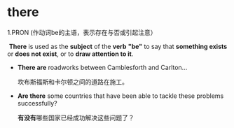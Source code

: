 # there

1.PRON (作动词be的主语，表示存在与否或引起注意）

​	**There** is used as the **subject** of the **verb** **"be"** to say that **something exists** or **does not exist**, or to **draw attention to it**.

- **There are** roadworks between Camblesforth and Carlton...

  坎布斯福斯和卡尔顿之间的道路在施工。

- **Are there** some countries that have been able to tackle these problems successfully?

  **有没有**哪些国家已经成功解决这些问题了？